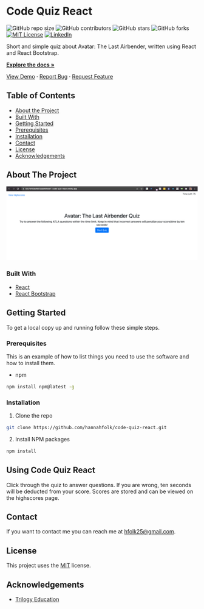# Code Quiz React
![GitHub repo size](https://img.shields.io/github/repo-size/hannahfolk/code-quiz-react)
![GitHub contributors](https://img.shields.io/github/contributors/hannahfolk/code-quiz-react)
![GitHub stars](https://img.shields.io/github/stars/hannahfolk/code-quiz-react?style=social)
![GitHub forks](https://img.shields.io/github/forks/hannahfolk/code-quiz-react?style=social)
[![MIT License][license-shield]][license-url]
[![LinkedIn][linkedin-shield]][linkedin-url]
    
Short and simple quiz about Avatar: The Last Airbender, written using React and React Bootstrap.
    
<a href="https://github.com/hannahfolk/code-quiz-react"><strong>Explore the docs »</strong></a>
    
<a href="https://hannahfolk/github.io/code-quiz-react">View Demo</a>
·
<a href="https://github.com/hannahfolk/code-quiz-react/issues">Report Bug</a>
·
<a href="https://github.com/hannahfolk/code-quiz-react/issues">Request Feature</a>
    
## Table of Contents
    
* [About the Project](#about-the-project)
* [Built With](#built-with)
* [Getting Started](#getting-started)
* [Prerequisites](#prerequisites)
* [Installation](#installation)
* [Contact](#contact)
* [License](#license)
* [Acknowledgements](#acknowledgements)
    
## About The Project
    
[![Product Name Screen Shot][product-screenshot]](https://code-quiz-react.netlify.app/)


### Built With
      
* [React](https://reactjs.org/)
* [React Bootstrap](https://react-bootstrap.github.io/)    
    
## Getting Started
    
To get a local copy up and running follow these simple steps.
    
### Prerequisites
    
This is an example of how to list things you need to use the software and how to install them.
* npm
```sh
npm install npm@latest -g
```
    
### Installation
    
1. Clone the repo
```sh
git clone https://github.com/hannahfolk/code-quiz-react.git
```
2. Install NPM packages
```sh
npm install
```
    
    
## Using Code Quiz React
    
Click through the quiz to answer questions. If you are wrong, ten seconds will be deducted from your score. Scores are stored and can be viewed on the highscores page.
    
    
## Contact
    
If you want to contact me you can reach me at [hfolk25@gmail.com](hfolk25@gmail.com).
    
    
## License
        
This project uses the [MIT][license-url] license.
    

## Acknowledgements
      
* [Trilogy Education](https://www.trilogyed.com/)

[repo-size-shield]: https://img.shields.io/github/repo-size/hannahfolk/code-quiz-react
[contributors-shield]: https://img.shields.io/github/contributors/hannahfolk/code-quiz-react
[contributors-url]: https://github.com/hannahfolk/code-quiz-react/graphs/contributors
[forks-shield]: https://img.shields.io/github/forks/hannahfolk/code-quiz-react
[forks-url]: https://github.com/hannahfolk/code-quiz-react/network/members
[stars-shield]: https://img.shields.io/github/stars/hannahfolk/code-quiz-react?style=social
[stars-url]: https://github.com/hannahfolk/code-quiz-react/stargazers
[issues-shield]: https://img.shields.io/github/issues/hannahfolk/code-quiz-react
[issues-url]: https://github.com/hannahfolk/code-quiz-react/issues
[license-shield]: https://img.shields.io/badge/license-MIT-green
[license-url]: https://github.com/hannahfolk/code-quiz-react/blob/master/LICENSE.txt
[linkedin-shield]: https://img.shields.io/badge/-LinkedIn-black.svg?&logo=linkedin&colorB=555
[linkedin-url]: https://linkedin.com/in/hannahfolk
[product-screenshot]: images/screenshot.jpg
